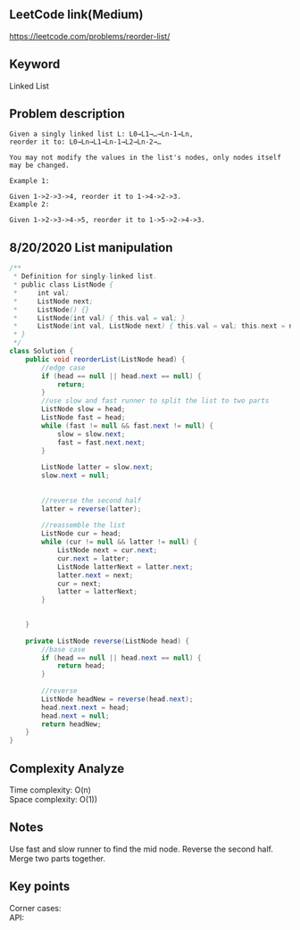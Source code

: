 ## LeetCode link(Medium)
https://leetcode.com/problems/reorder-list/

## Keyword
Linked List

## Problem description
```
Given a singly linked list L: L0→L1→…→Ln-1→Ln,
reorder it to: L0→Ln→L1→Ln-1→L2→Ln-2→…

You may not modify the values in the list's nodes, only nodes itself may be changed.

Example 1:

Given 1->2->3->4, reorder it to 1->4->2->3.
Example 2:

Given 1->2->3->4->5, reorder it to 1->5->2->4->3.
```
## 8/20/2020 List manipulation

```java
/**
 * Definition for singly-linked list.
 * public class ListNode {
 *     int val;
 *     ListNode next;
 *     ListNode() {}
 *     ListNode(int val) { this.val = val; }
 *     ListNode(int val, ListNode next) { this.val = val; this.next = next; }
 * }
 */
class Solution {
    public void reorderList(ListNode head) {
        //edge case
        if (head == null || head.next == null) {
            return;
        }
        //use slow and fast runner to split the list to two parts
        ListNode slow = head;
        ListNode fast = head;
        while (fast != null && fast.next != null) {
            slow = slow.next;
            fast = fast.next.next;
        }
        
        ListNode latter = slow.next;
        slow.next = null;
        
        
        //reverse the second half
        latter = reverse(latter);
        
        //reassemble the list
        ListNode cur = head;
        while (cur != null && latter != null) {
            ListNode next = cur.next;
            cur.next = latter;
            ListNode latterNext = latter.next;
            latter.next = next;
            cur = next;
            latter = latterNext;
        }
        

    }
    
    private ListNode reverse(ListNode head) {
        //base case
        if (head == null || head.next == null) {
            return head;
        }
        
        //reverse
        ListNode headNew = reverse(head.next);
        head.next.next = head;
        head.next = null;
        return headNew;
    }
}
```

## Complexity Analyze
Time complexity: O(n)\
Space complexity: O(1))

## Notes
Use fast and slow runner to find the mid node. Reverse the second half. Merge two parts together.

## Key points
Corner cases: \
API: 
